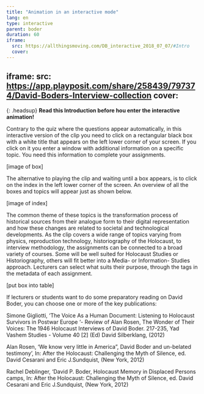 ```yaml
---
title: "Animation in an interactive mode"
lang: en
type: interactive
parent: boder
duration: 60
iframe:
  src: https://allthingsmoving.com/DB_interactive_2018_07_07/#Intro 
  cover:
---
```


iframe:
  src: https://app.playposit.com/share/258439/797374/David-Boders-Interview-collection
  cover:
---

 {: .headsup} 
 **Read this Introduction before hou enter the interactive animation!**
            
 Contrary to the quiz where the questions appear automatically, in this interactive version of the clip you need to click 
 on a rectangular black box with a white title that appears on the left lower corner of your screen.  If you click on it you
 enter a window with additional information on a specific topic. You need this information to complete your assignments. 
 
  [image of box]
 
The alternative to playing the clip and waiting until a box appears, is to click on  the index in the left lower corner of the screen. 
An overview of all the boxes and topics will appear just as shown below. 

  [image of index]


The  common theme of these topics is the transformation process of historical sources from their analogue form to their digital 
representation and how these changes are related to societal and technological developments.
As the clip covers a wide range of topics varying from physics, reproduction technology, historiography of the Holocaust, to 
interview methodology, the assignments can be connected to a broad variety of courses. 
Some will be well suited for Holocaust Studies or Historiography, others will fit better into a Media- or Information-  Studies 
approach. Lecturers can select what suits their purpose, through the tags in the metadata of each assignment. 
             

  [put box into table]

If lecturers or students want to do some preparatory reading on David Boder, you can choose one or more of  the key publications: 

Simone Gigliotti, ‘The Voice As a Human Document: Listening to Holocaust Survivors in Postwar Europe ‘- Review of Alan Rosen, The Wonder of Their  Voices: The 1946 Holocaust Interviews of David Boder. 217-235,   Yad Vashem Studies - Volume 40 [2] (Ed) David Silberklang, (2012) 

Alan Rosen, ‘We know very little in America”, David Boder and un-belated testimony’, In: After the Holocaust: Challenging the Myth of Silence, ed. David Cesarani and Eric J.Sundquist, (New York, 2012)

Rachel Deblinger, ‘David P. Boder, Holocaust Memory in Displaced Persons camps, In: After the Holocaust: Challenging the Myth of Silence, ed. David Cesarani and Eric J.Sundquist, (New York, 2012)  


<!-- more -->
